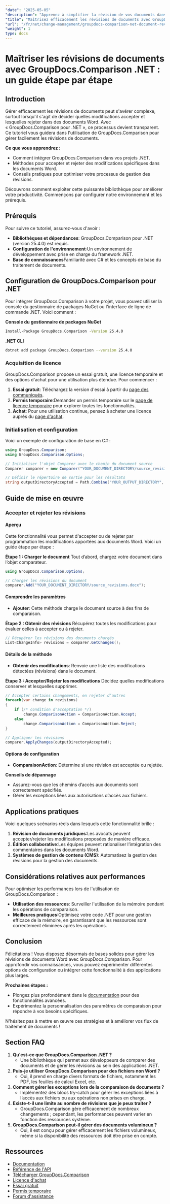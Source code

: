 ```yaml
---
"date": "2025-05-05"
"description": "Apprenez à simplifier la révision de vos documents dans Word grâce à GroupDocs.Comparison pour .NET. Découvrez des méthodes pour accepter ou rejeter les modifications en toute simplicité."
"title": "Maîtrisez efficacement les révisions de documents avec GroupDocs.Comparison .NET - Un guide complet"
"url": "/fr/net/change-management/groupdocs-comparison-net-document-revisions-guide/"
"weight": 1
type: docs
---
```

# Maîtriser les révisions de documents avec GroupDocs.Comparison .NET : un guide étape par étape

## Introduction
Gérer efficacement les révisions de documents peut s'avérer complexe, surtout lorsqu'il s'agit de décider quelles modifications accepter et lesquelles rejeter dans des documents Word. Avec « GroupDocs.Comparison pour .NET », ce processus devient transparent. Ce tutoriel vous guidera dans l'utilisation de GroupDocs.Comparison pour gérer facilement les révisions de documents.

**Ce que vous apprendrez :**
- Comment intégrer GroupDocs.Comparison dans vos projets .NET.
- Méthodes pour accepter et rejeter des modifications spécifiques dans les documents Word.
- Conseils pratiques pour optimiser votre processus de gestion des révisions.

Découvrons comment exploiter cette puissante bibliothèque pour améliorer votre productivité. Commençons par configurer notre environnement et les prérequis.

## Prérequis
Pour suivre ce tutoriel, assurez-vous d'avoir :
- **Bibliothèques et dépendances**: GroupDocs.Comparison pour .NET (version 25.4.0) est requis.
- **Configuration de l'environnement**:Un environnement de développement avec prise en charge du framework .NET.
- **Base de connaissances**Familiarité avec C# et les concepts de base du traitement de documents.

## Configuration de GroupDocs.Comparison pour .NET
Pour intégrer GroupDocs.Comparison à votre projet, vous pouvez utiliser la console du gestionnaire de packages NuGet ou l'interface de ligne de commande .NET. Voici comment :

**Console du gestionnaire de packages NuGet**
```bash
Install-Package GroupDocs.Comparison -Version 25.4.0
```

**.NET CLI**
```bash
dotnet add package GroupDocs.Comparison --version 25.4.0
```

### Acquisition de licence
GroupDocs.Comparison propose un essai gratuit, une licence temporaire et des options d'achat pour une utilisation plus étendue. Pour commencer :
1. **Essai gratuit**: Téléchargez la version d'essai à partir du [page des communiqués](https://releases.groupdocs.com/comparison/net/).
2. **Permis temporaire**:Demander un permis temporaire sur le [page de licence temporaire](https://purchase.groupdocs.com/temporary-license/) pour explorer toutes les fonctionnalités.
3. **Achat**: Pour une utilisation continue, pensez à acheter une licence auprès du [page d'achat](https://purchase.groupdocs.com/buy).

### Initialisation et configuration
Voici un exemple de configuration de base en C# :
```csharp
using GroupDocs.Comparison;
using GroupDocs.Comparison.Options;

// Initialiser l'objet Comparer avec le chemin du document source
Comparer comparer = new Comparer("YOUR_DOCUMENT_DIRECTORY/source_revisions.docx");

// Définir le répertoire de sortie pour les résultats
string outputDirectoryAccepted = Path.Combine("YOUR_OUTPUT_DIRECTORY", "accepted_changes.docx");
```

## Guide de mise en œuvre
### Accepter et rejeter les révisions
#### Aperçu
Cette fonctionnalité vous permet d'accepter ou de rejeter par programmation les modifications apportées aux documents Word. Voici un guide étape par étape :

**Étape 1 : Charger le document**
Tout d’abord, chargez votre document dans l’objet comparateur.
```csharp
using GroupDocs.Comparison.Options;

// Charger les révisions du document
comparer.Add("YOUR_DOCUMENT_DIRECTORY/source_revisions.docx");
```

#### Comprendre les paramètres
- **Ajouter**: Cette méthode charge le document source à des fins de comparaison.

**Étape 2 : Obtenir des révisions**
Récupérez toutes les modifications pour évaluer celles à accepter ou à rejeter.
```csharp
// Récupérer les révisions des documents chargés
List<ChangeInfo> revisions = comparer.GetChanges();
```

#### Détails de la méthode
- **Obtenir des modifications**: Renvoie une liste des modifications détectées (révisions) dans le document.

**Étape 3 : Accepter/Rejeter les modifications**
Décidez quelles modifications conserver et lesquelles supprimer.
```csharp
// Accepter certains changements, en rejeter d’autres
foreach(var change in revisions)
{
    if (/* condition d'acceptation */)
        change.ComparisonAction = ComparisonAction.Accept;
    else
        change.ComparisonAction = ComparisonAction.Reject;
}

// Appliquer les révisions
comparer.ApplyChanges(outputDirectoryAccepted);
```

#### Options de configuration
- **ComparaisonAction**: Détermine si une révision est acceptée ou rejetée.

**Conseils de dépannage**
- Assurez-vous que les chemins d’accès aux documents sont correctement spécifiés.
- Gérer les exceptions liées aux autorisations d’accès aux fichiers.

## Applications pratiques
Voici quelques scénarios réels dans lesquels cette fonctionnalité brille :
1. **Révision de documents juridiques**:Les avocats peuvent accepter/rejeter les modifications proposées de manière efficace.
2. **Édition collaborative**:Les équipes peuvent rationaliser l’intégration des commentaires dans les documents Word.
3. **Systèmes de gestion de contenu (CMS)**: Automatisez la gestion des révisions pour la gestion des documents.

## Considérations relatives aux performances
Pour optimiser les performances lors de l'utilisation de GroupDocs.Comparison :
- **Utilisation des ressources**: Surveiller l'utilisation de la mémoire pendant les opérations de comparaison.
- **Meilleures pratiques**:Optimisez votre code .NET pour une gestion efficace de la mémoire, en garantissant que les ressources sont correctement éliminées après les opérations.

## Conclusion
Félicitations ! Vous disposez désormais de bases solides pour gérer les révisions de documents Word avec GroupDocs.Comparison. Pour approfondir vos connaissances, vous pouvez expérimenter différentes options de configuration ou intégrer cette fonctionnalité à des applications plus larges.

**Prochaines étapes :**
- Plongez plus profondément dans le [documentation](https://docs.groupdocs.com/comparison/net/) pour des fonctionnalités avancées.
- Expérimentez la personnalisation des paramètres de comparaison pour répondre à vos besoins spécifiques.

N'hésitez pas à mettre en œuvre ces stratégies et à améliorer vos flux de traitement de documents !

## Section FAQ
1. **Qu'est-ce que GroupDocs.Comparison .NET ?**
   - Une bibliothèque qui permet aux développeurs de comparer des documents et de gérer les révisions au sein des applications .NET.
2. **Puis-je utiliser GroupDocs.Comparison pour des fichiers non Word ?**
   - Oui, il prend en charge divers formats de fichiers, notamment les PDF, les feuilles de calcul Excel, etc.
3. **Comment gérer les exceptions lors de la comparaison de documents ?**
   - Implémentez des blocs try-catch pour gérer les exceptions liées à l’accès aux fichiers ou aux opérations non prises en charge.
4. **Existe-t-il une limite au nombre de révisions que je peux traiter ?**
   - GroupDocs.Comparison gère efficacement de nombreux changements ; cependant, les performances peuvent varier en fonction des ressources système.
5. **GroupDocs.Comparison peut-il gérer des documents volumineux ?**
   - Oui, il est conçu pour gérer efficacement les fichiers volumineux, même si la disponibilité des ressources doit être prise en compte.

## Ressources
- [Documentation](https://docs.groupdocs.com/comparison/net/)
- [Référence de l'API](https://reference.groupdocs.com/comparison/net/)
- [Télécharger GroupDocs.Comparison](https://releases.groupdocs.com/comparison/net/)
- [Licence d'achat](https://purchase.groupdocs.com/buy)
- [Essai gratuit](https://releases.groupdocs.com/comparison/net/)
- [Permis temporaire](https://purchase.groupdocs.com/temporary-license/)
- [Forum d'assistance](https://forum.groupdocs.com/c/comparison/)